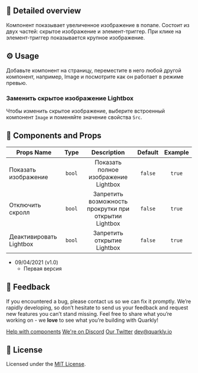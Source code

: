 ## 📖 Detailed overview

Компонент показывает увеличенное изображение в попапе. Состоит из двух частей: скрытое изображение и элемент-триггер. При клике на элемент-триггер показывается крупное изображение. 

## ⚙️ Usage

Добавьте компонент на страницу, переместите в него любой другой компонент, например, Image и посмотрите как он работает в режиме превью.

### Заменить скрытое изображение Lightbox

Чтобы изменить скрытое изображение, выберите встроенный компонент `Image` и поменяйте значение свойства `Src`.

## 🧩 Components and Props

| Props Name              |  Type  |                      Description                      | Default | Example |
| ----------------------- | :----: | :---------------------------------------------------: | :-----: | :-----: |
| Показать изображение    | `bool` |         Показать полное изображение Lightbox          | `false` | `true`  |
| Отключить скролл        | `bool` | Запретить возможность прокрутки при открытии Lightbox | `false` | `true`  |
| Деактивировать Lightbox | `bool` |              Запретить открытие Lightbox              | `false` | `true`  |

- 09/04/2021 (v1.0)
  - Первая версия

## 📮 Feedback

If you encountered a bug, please contact us so we can fix it promptly. We’re rapidly developing, so don’t hesitate to send us your feedback and request new features you can’t stand missing. Feel free to share what you’re working on - we **love** to see what you’re building with Quarkly!

[Help with components](https://feedback.quarkly.io/communities/1-quarkly-forum/categories/7-components/topics)
[We're on Discord](https://discord.gg/SuF9vCMJGW)
[Our Twitter](https://twitter.com/quarklyapp)
[dev@quarkly.io](mailto:dev@quarkly.io)

## 📝 License

Licensed under the [MIT License](https://raw.githubusercontent.com/quarkly/community-kit/master/LICENSE).
